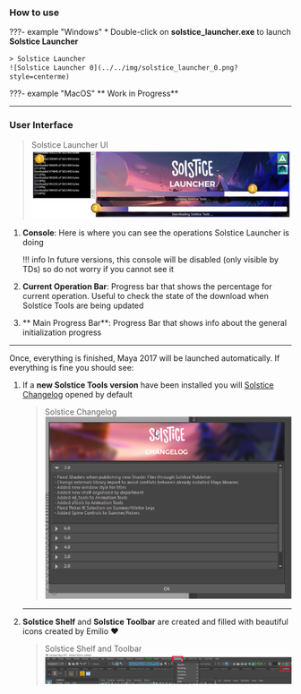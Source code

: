 ### **How to use**

???- example "Windows"
    * Double-click on **solstice_launcher.exe** to launch **Solstice Launcher**
    
    > Solstice Launcher
    ![Solstice Launcher 0](../../img/solstice_launcher_0.png?style=centerme)


???- example "MacOS"
    ** Work in Progress**
    
***

### **User Interface**

> Solstice Launcher UI
![Solstice Launcher 1](../../img/solstice_launcher_1.png?style=centerme)

1. **Console**: Here is where you can see the operations Solstice Launcher is doing

    !!! info
        In future versions, this console will be disabled (only visible by TDs) so do not worry if you cannot see it

2. **Current Operation Bar**: Progress bar that shows the percentage for current operation. Useful to check the state
of the download when Solstice Tools are being updated

3. ** Main Progress Bar**: Progress Bar that shows info about the general initialization progress

***

Once, everything is finished, Maya 2017 will be launched automatically. If everything is fine you should see:

1. If a **new Solstice Tools version** have been installed you will <a href="https://tpoveda.github.io/solstice/solsticepipeline/solsticetools/solsticechangelog/" target="_blank" rel="noopener">Solstice Changelog</a> opened by default
    
    > Solstice Changelog
    ![Solstice Launcher 2](../../img/solstice_launcher_2.png?style=centerme)

    ***

2. **Solstice Shelf** and **Solstice Toolbar** are created and filled with beautiful icons created by Emilio :heart:

    > Solstice Shelf and Toolbar
    ![Solstice Launcher 3](../../img/solstice_launcher_3.png?style=centerme)